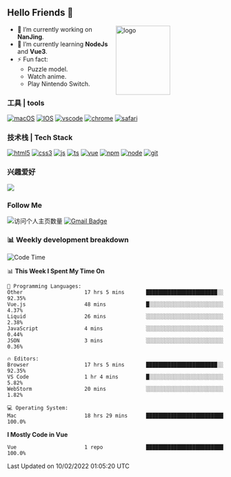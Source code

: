 ## Hello Friends 👋

<img src="https://github-readme-stats.vercel.app/api?username=Eugeniocode&show_icons=true&theme=vue" alt="logo" height="160" align="right" width="50%" />

- 🔭 I’m currently working on **NanJing**.
- 🌱 I’m currently learning **NodeJs** and **Vue3**.
- ⚡ Fun fact: 
  - Puzzle model.
  - Watch anime.
  - Play Nintendo Switch.



### 工具 | tools

[![macOS](https://img.shields.io/badge/PC-Macbookpro-success?style=flat-square&logo=apple&logoColor=ffffff)]()
[![IOS](https://img.shields.io/badge/MOBILE-iPhone-ff69b4?style=flat-square&logo=apple&logoColor=ffffff)]()
[![vscode](https://img.shields.io/badge/IED-Visual%20Studio%20Code-blue?style=flat-square&logo=visualstudiocode&logoColor=ffffff)]()
[![chrome](https://img.shields.io/badge/BROWSER-Chrome-orange?style=flat-square&logo=googlechrome&logoColor=ffffff)]()
[![safari](https://img.shields.io/badge/BROWSER-Safari-yellow?style=flat-square&logo=safari&logoColor=ffffff)]()

### 技术栈 | Tech Stack
[![html5](https://img.shields.io/badge/-HTML5-F16528?style=flat-square&logo=html5&logoColor=ffffff)]()
[![css3](https://img.shields.io/badge/-CSS3-3699D5?style=flat-square&logo=css3&logoColor=ffffff)]()
[![js](https://img.shields.io/badge/-Javascript-F0DA50?style=flat-square&logo=javascript&logoColor=ffffff)]()
[![ts](https://img.shields.io/badge/-Typescript-083061?style=flat-square&logo=typescript&logoColor=ffffff)]()
[![vue](https://img.shields.io/badge/-Vue.js-3DB784?style=flat-square&logo=vuedotjs&logoColor=ffffff)]()
[![npm](https://img.shields.io/badge/-NPM-CD3939?style=flat-square&logo=npm&logoColor=ffffff)]()
[![node](https://img.shields.io/badge/-Node.js-80BD00?style=flat-square&logo=nodedotjs&logoColor=ffffff)]()
[![git](https://img.shields.io/badge/-Git-F05133?style=flat-square&logo=git&logoColor=ffffff)]()

### 兴趣爱好

![](https://img.shields.io/badge/-Nintendo%20Switch-e60012?style=flat-square&logo=nintendo%20switch&logoColor=ffffff)

### Follow Me
![访问个人主页数量](https://komarev.com/ghpvc/?username=Eugeniocode&color=blue)
[![Gmail Badge](https://img.shields.io/badge/mail-eugeniocode@yeah.net-blue?style=flat&logo=Gmail&logoColor=white&link=mailto:eugeniocode@yeah.net)](mailto:eugeniocode@yeah.net)


### 📊 Weekly development breakdown
<!--START_SECTION:waka-->
![Code Time](http://img.shields.io/badge/Code%20Time-60%20hrs%2041%20mins-blue)

📊 **This Week I Spent My Time On** 

```text
💬 Programming Languages: 
Other                    17 hrs 5 mins       ███████████████████████░░   92.35% 
Vue.js                   48 mins             █░░░░░░░░░░░░░░░░░░░░░░░░   4.37% 
Liquid                   26 mins             ░░░░░░░░░░░░░░░░░░░░░░░░░   2.38% 
JavaScript               4 mins              ░░░░░░░░░░░░░░░░░░░░░░░░░   0.44% 
JSON                     3 mins              ░░░░░░░░░░░░░░░░░░░░░░░░░   0.36%

🔥 Editors: 
Browser                  17 hrs 5 mins       ███████████████████████░░   92.35% 
VS Code                  1 hr 4 mins         █░░░░░░░░░░░░░░░░░░░░░░░░   5.82% 
WebStorm                 20 mins             ░░░░░░░░░░░░░░░░░░░░░░░░░   1.82%

💻 Operating System: 
Mac                      18 hrs 29 mins      █████████████████████████   100.0%

```

**I Mostly Code in Vue** 

```text
Vue                      1 repo              █████████████████████████   100.0%

```



 Last Updated on 10/02/2022 01:05:20 UTC
<!--END_SECTION:waka-->

